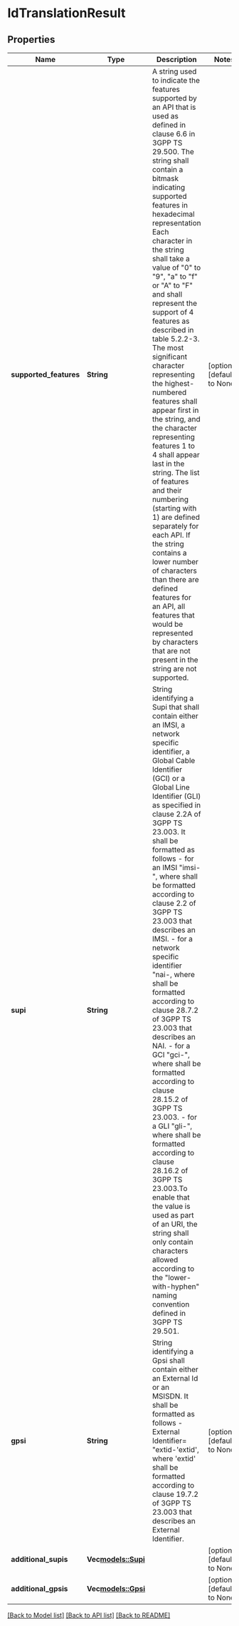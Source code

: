 # IdTranslationResult

## Properties
Name | Type | Description | Notes
------------ | ------------- | ------------- | -------------
**supported_features** | **String** | A string used to indicate the features supported by an API that is used as defined in clause  6.6 in 3GPP TS 29.500. The string shall contain a bitmask indicating supported features in  hexadecimal representation Each character in the string shall take a value of \"0\" to \"9\",  \"a\" to \"f\" or \"A\" to \"F\" and shall represent the support of 4 features as described in  table 5.2.2-3. The most significant character representing the highest-numbered features shall  appear first in the string, and the character representing features 1 to 4 shall appear last  in the string. The list of features and their numbering (starting with 1) are defined  separately for each API. If the string contains a lower number of characters than there are  defined features for an API, all features that would be represented by characters that are not  present in the string are not supported.  | [optional] [default to None]
**supi** | **String** | String identifying a Supi that shall contain either an IMSI, a network specific identifier, a Global Cable Identifier (GCI) or a Global Line Identifier (GLI) as specified in clause  2.2A of 3GPP TS 23.003. It shall be formatted as follows  - for an IMSI \"imsi-<imsi>\", where <imsi> shall be formatted according to clause 2.2    of 3GPP TS 23.003 that describes an IMSI.  - for a network specific identifier \"nai-<nai>, where <nai> shall be formatted    according to clause 28.7.2 of 3GPP TS 23.003 that describes an NAI.  - for a GCI \"gci-<gci>\", where <gci> shall be formatted according to clause 28.15.2    of 3GPP TS 23.003.  - for a GLI \"gli-<gli>\", where <gli> shall be formatted according to clause 28.16.2 of    3GPP TS 23.003.To enable that the value is used as part of an URI, the string shall    only contain characters allowed according to the \"lower-with-hyphen\" naming convention    defined in 3GPP TS 29.501.  | 
**gpsi** | **String** | String identifying a Gpsi shall contain either an External Id or an MSISDN.  It shall be formatted as follows -External Identifier= \"extid-'extid', where 'extid'  shall be formatted according to clause 19.7.2 of 3GPP TS 23.003 that describes an  External Identifier.   | [optional] [default to None]
**additional_supis** | **Vec<models::Supi>** |  | [optional] [default to None]
**additional_gpsis** | **Vec<models::Gpsi>** |  | [optional] [default to None]

[[Back to Model list]](../README.md#documentation-for-models) [[Back to API list]](../README.md#documentation-for-api-endpoints) [[Back to README]](../README.md)


